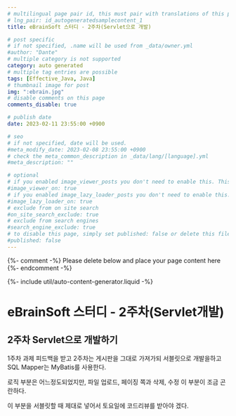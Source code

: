 ```yaml
---
# multilingual page pair id, this must pair with translations of this page. (This name must be unique)
# lng_pair: id_autogeneratedsamplecontent_1
title: eBrainSoft 스터디 - 2주차(Servlet으로 개발)

# post specific
# if not specified, .name will be used from _data/owner.yml
#author: "Dante"
# multiple category is not supported
category: auto generated
# multiple tag entries are possible
tags: [Effective_Java, Java]
# thumbnail image for post
img: ":ebrain.jpg"
# disable comments on this page
comments_disable: true

# publish date
date: 2023-02-11 23:55:00 +0900

# seo
# if not specified, date will be used.
#meta_modify_date: 2023-02-08 23:55:00 +0900
# check the meta_common_description in _data/lang/[language].yml
#meta_description: ""

# optional
# if you enabled image_viewer_posts you don't need to enable this. This is only if image_viewer_posts = false
#image_viewer_on: true
# if you enabled image_lazy_loader_posts you don't need to enable this. This is only if image_lazy_loader_posts = false
#image_lazy_loader_on: true
# exclude from on site search
#on_site_search_exclude: true
# exclude from search engines
#search_engine_exclude: true
# to disable this page, simply set published: false or delete this file
#published: false
---
```

{%- comment -%} Please delete below and place your page content here {%- endcomment -%}

{%- include util/auto-content-generator.liquid -%}

<!-- outline-start -->

# eBrainSoft 스터디 - 2주차(Servlet개발)

## 2주차 Servlet으로 개발하기

1주차 과제 피드백을 받고 2주차는 게시판을 그대로 가져가되 서블릿으로 개발을하고 SQL Mapper는 MyBatis를 사용한다.

로직 부분은 어느정도되었지만, 파일 업로드, 페이징 쪽과 삭제, 수정 이 부분이 조금 곤란하다.

이 부분을 서블릿할 때 제대로 넣어서 토요일에 코드리뷰를 받아야 겠다.




<!-- outline-end -->
